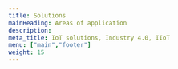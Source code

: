 ```yaml
---
title: Solutions
mainHeading: Areas of application
description:
meta_title: IoT solutions, Industry 4.0, IIoT
menu: ["main","footer"]
weight: 15
---
```

